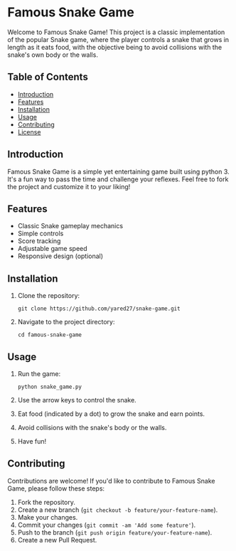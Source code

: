 # Famous Snake Game

Welcome to Famous Snake Game! This project is a classic implementation of the popular Snake game, where the player controls a snake that grows in length as it eats food, 
with the objective being to avoid collisions with the snake's own body or the walls.

## Table of Contents

- [Introduction](#introduction)
- [Features](#features)
- [Installation](#installation)
- [Usage](#usage)
- [Contributing](#contributing)
- [License](#license)

## Introduction

Famous Snake Game is a simple yet entertaining game built using python 3. 
It's a fun way to pass the time and challenge your reflexes. Feel free to fork the project and customize it to your liking!

## Features

- Classic Snake gameplay mechanics
- Simple controls
- Score tracking
- Adjustable game speed
- Responsive design (optional)

## Installation

1. Clone the repository:

    ```
    git clone https://github.com/yared27/snake-game.git
    ```

2. Navigate to the project directory:

    ```
    cd famous-snake-game
    ```

## Usage

1. Run the game:

    ```
    python snake_game.py
    ```

2. Use the arrow keys to control the snake.
3. Eat food (indicated by a dot) to grow the snake and earn points.
4. Avoid collisions with the snake's body or the walls.
5. Have fun!

## Contributing

Contributions are welcome! If you'd like to contribute to Famous Snake Game, please follow these steps:

1. Fork the repository.
2. Create a new branch (`git checkout -b feature/your-feature-name`).
3. Make your changes.
4. Commit your changes (`git commit -am 'Add some feature'`).
5. Push to the branch (`git push origin feature/your-feature-name`).
6. Create a new Pull Request.


